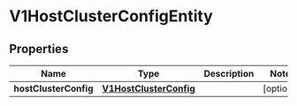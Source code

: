 # V1HostClusterConfigEntity

## Properties
Name | Type | Description | Notes
------------ | ------------- | ------------- | -------------
**hostClusterConfig** | [**V1HostClusterConfig**](V1HostClusterConfig.md) |  |  [optional]
